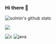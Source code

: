 ### Hi there 👋

<!--
**terysol/terysol** is a ✨ _special_ ✨ repository because its `README.md` (this file) appears on your GitHub profile.

Here are some ideas to get you started:

- 🔭 I’m currently working on ...
- 🌱 I’m currently learning ...
- 👯 I’m looking to collaborate on ...
- 🤔 I’m looking for help with ...
- 💬 Ask me about ...
- 📫 How to reach me: ...
- 😄 Pronouns: ...
- ⚡ Fun fact: ...
-->
![solmin's github stats](https://github-readme-stats.vercel.app/api?username=terysol&show_icons=true)

![](https://img.shields.io/github/followers/terysol?style=social)

![c](https://img.shields.io/badge/-c-%23A8B9CC?logo=c&logoColor=white) ![java](https://img.shields.io/badge/-java-%23007396?logo=java)
